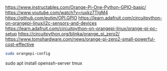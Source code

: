 https://www.instructables.com/Orange-Pi-One-Python-GPIO-basic/
https://www.youtube.com/watch?v=ruxkz7TlgM4
https://github.com/eutim/OPI.GPIO
https://learn.adafruit.com/circuitpython-on-orangepi-linux/i2c-sensors-and-devices
https://learn.adafruit.com/circuitpython-on-orangepi-linux/orange-pi-pc-setup
https://circuitpython.org/blinka/orange_pi_zero2/
https://www.tomshardware.com/news/orange-pi-zero2-small-powerful-cost-effective

```bash
sudo orangepi-config
```

sudo apt install openssh-server tmux
